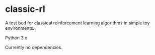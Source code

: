# classic-rl
A test bed for classical reinforcement learning algorithms in simple toy environments.

Python 3.x

Currently no dependencies.
